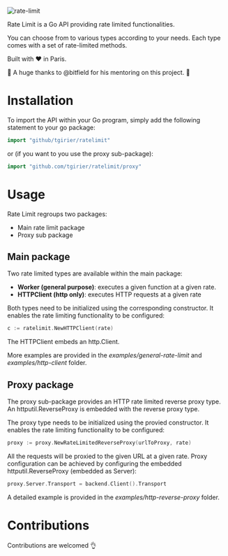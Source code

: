 ![rate-limit](https://i.imgur.com/QN5jTS7.gif)

Rate Limit is a Go API providing rate limited functionalities.

You can choose from to various types according to your needs.
Each type comes with a set of rate-limited methods.

Built with :heart: in Paris.

:raised_hands: A huge thanks to @bitfield for his mentoring on this project. :raised_hands:

# Installation

To import the API within your Go program, simply add the following statement to your go package:
```Go
import "github/tgirier/ratelimit"
```
or (if you want to you use the proxy sub-package):
```Go
import "github.com/tgirier/ratelimit/proxy"
```

# Usage

Rate Limit regroups two packages:
- Main rate limit package
- Proxy sub package

## Main package

Two rate limited types are available within the main package:
- **Worker (general purpose)**: executes a given function at a given rate.
- **HTTPClient (http only)**: executes HTTP requests at a given rate

Both types need to be initialized using the corresponding constructor. It enables the rate limiting functionality to be configured:
```Go
c := ratelimit.NewHTTPClient(rate)
```

The HTTPClient embeds an http.Client.

More examples are provided in the *examples/general-rate-limit* and *examples/http-client* folder.

## Proxy package

The proxy sub-package provides an HTTP rate limited reverse proxy type.
An httputil.ReverseProxy is embedded with the reverse proxy type.

The proxy type needs to be initialized using the provied constructor. It enables the rate limiting functionality to be configured:
```Go
proxy := proxy.NewRateLimitedReverseProxy(urlToProxy, rate)
```

All the requests will be proxied to the given URL at a given rate.
Proxy configuration can be achieved by configuring the embedded httputil.ReverseProxy (embedded as Server):
```Go
proxy.Server.Transport = backend.Client().Transport
```

A detailed example is provided in the *examples/http-reverse-proxy* folder.

# Contributions

Contributions are welcomed :ok_hand:
